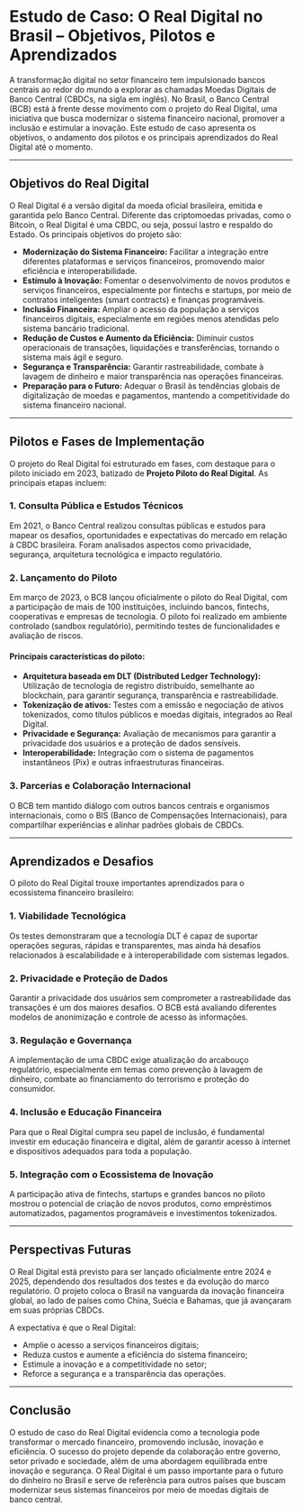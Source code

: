 # Estudo de Caso: O Real Digital no Brasil – Objetivos, Pilotos e Aprendizados

A transformação digital no setor financeiro tem impulsionado bancos centrais ao redor do mundo a explorar as chamadas Moedas Digitais de Banco Central (CBDCs, na sigla em inglês). No Brasil, o Banco Central (BCB) está à frente desse movimento com o projeto do Real Digital, uma iniciativa que busca modernizar o sistema financeiro nacional, promover a inclusão e estimular a inovação. Este estudo de caso apresenta os objetivos, o andamento dos pilotos e os principais aprendizados do Real Digital até o momento.

---

## Objetivos do Real Digital

O Real Digital é a versão digital da moeda oficial brasileira, emitida e garantida pelo Banco Central. Diferente das criptomoedas privadas, como o Bitcoin, o Real Digital é uma CBDC, ou seja, possui lastro e respaldo do Estado. Os principais objetivos do projeto são:

- **Modernização do Sistema Financeiro:** Facilitar a integração entre diferentes plataformas e serviços financeiros, promovendo maior eficiência e interoperabilidade.
- **Estímulo à Inovação:** Fomentar o desenvolvimento de novos produtos e serviços financeiros, especialmente por fintechs e startups, por meio de contratos inteligentes (smart contracts) e finanças programáveis.
- **Inclusão Financeira:** Ampliar o acesso da população a serviços financeiros digitais, especialmente em regiões menos atendidas pelo sistema bancário tradicional.
- **Redução de Custos e Aumento da Eficiência:** Diminuir custos operacionais de transações, liquidações e transferências, tornando o sistema mais ágil e seguro.
- **Segurança e Transparência:** Garantir rastreabilidade, combate à lavagem de dinheiro e maior transparência nas operações financeiras.
- **Preparação para o Futuro:** Adequar o Brasil às tendências globais de digitalização de moedas e pagamentos, mantendo a competitividade do sistema financeiro nacional.

---

## Pilotos e Fases de Implementação

O projeto do Real Digital foi estruturado em fases, com destaque para o piloto iniciado em 2023, batizado de **Projeto Piloto do Real Digital**. As principais etapas incluem:

### 1. Consulta Pública e Estudos Técnicos

Em 2021, o Banco Central realizou consultas públicas e estudos para mapear os desafios, oportunidades e expectativas do mercado em relação à CBDC brasileira. Foram analisados aspectos como privacidade, segurança, arquitetura tecnológica e impacto regulatório.

### 2. Lançamento do Piloto

Em março de 2023, o BCB lançou oficialmente o piloto do Real Digital, com a participação de mais de 100 instituições, incluindo bancos, fintechs, cooperativas e empresas de tecnologia. O piloto foi realizado em ambiente controlado (sandbox regulatório), permitindo testes de funcionalidades e avaliação de riscos.

#### Principais características do piloto:

- **Arquitetura baseada em DLT (Distributed Ledger Technology):** Utilização de tecnologia de registro distribuído, semelhante ao blockchain, para garantir segurança, transparência e rastreabilidade.
- **Tokenização de ativos:** Testes com a emissão e negociação de ativos tokenizados, como títulos públicos e moedas digitais, integrados ao Real Digital.
- **Privacidade e Segurança:** Avaliação de mecanismos para garantir a privacidade dos usuários e a proteção de dados sensíveis.
- **Interoperabilidade:** Integração com o sistema de pagamentos instantâneos (Pix) e outras infraestruturas financeiras.

### 3. Parcerias e Colaboração Internacional

O BCB tem mantido diálogo com outros bancos centrais e organismos internacionais, como o BIS (Banco de Compensações Internacionais), para compartilhar experiências e alinhar padrões globais de CBDCs.

---

## Aprendizados e Desafios

O piloto do Real Digital trouxe importantes aprendizados para o ecossistema financeiro brasileiro:

### 1. **Viabilidade Tecnológica**

Os testes demonstraram que a tecnologia DLT é capaz de suportar operações seguras, rápidas e transparentes, mas ainda há desafios relacionados à escalabilidade e à interoperabilidade com sistemas legados.

### 2. **Privacidade e Proteção de Dados**

Garantir a privacidade dos usuários sem comprometer a rastreabilidade das transações é um dos maiores desafios. O BCB está avaliando diferentes modelos de anonimização e controle de acesso às informações.

### 3. **Regulação e Governança**

A implementação de uma CBDC exige atualização do arcabouço regulatório, especialmente em temas como prevenção à lavagem de dinheiro, combate ao financiamento do terrorismo e proteção do consumidor.

### 4. **Inclusão e Educação Financeira**

Para que o Real Digital cumpra seu papel de inclusão, é fundamental investir em educação financeira e digital, além de garantir acesso à internet e dispositivos adequados para toda a população.

### 5. **Integração com o Ecossistema de Inovação**

A participação ativa de fintechs, startups e grandes bancos no piloto mostrou o potencial de criação de novos produtos, como empréstimos automatizados, pagamentos programáveis e investimentos tokenizados.

---

## Perspectivas Futuras

O Real Digital está previsto para ser lançado oficialmente entre 2024 e 2025, dependendo dos resultados dos testes e da evolução do marco regulatório. O projeto coloca o Brasil na vanguarda da inovação financeira global, ao lado de países como China, Suécia e Bahamas, que já avançaram em suas próprias CBDCs.

A expectativa é que o Real Digital:

- Amplie o acesso a serviços financeiros digitais;
- Reduza custos e aumente a eficiência do sistema financeiro;
- Estimule a inovação e a competitividade no setor;
- Reforce a segurança e a transparência das operações.

---

## Conclusão

O estudo de caso do Real Digital evidencia como a tecnologia pode transformar o mercado financeiro, promovendo inclusão, inovação e eficiência. O sucesso do projeto depende da colaboração entre governo, setor privado e sociedade, além de uma abordagem equilibrada entre inovação e segurança. O Real Digital é um passo importante para o futuro do dinheiro no Brasil e serve de referência para outros países que buscam modernizar seus sistemas financeiros por meio de moedas digitais de banco central.